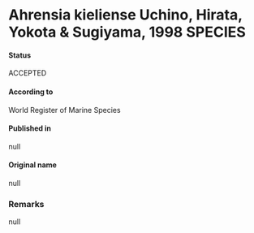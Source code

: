 Ahrensia kieliense Uchino, Hirata, Yokota & Sugiyama, 1998 SPECIES
=======

#### Status
ACCEPTED

#### According to
World Register of Marine Species

#### Published in
null

#### Original name
null

### Remarks
null